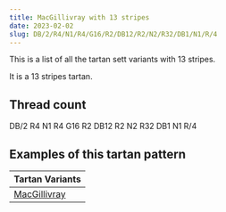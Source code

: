 ```yaml
---
title: MacGillivray with 13 stripes
date: 2023-02-02
slug: DB/2/R4/N1/R4/G16/R2/DB12/R2/N2/R32/DB1/N1/R/4
---
```

This is a list of all the tartan sett variants with 13 stripes.

It is a 13 stripes tartan.


## Thread count
DB/2 R4 N1 R4 G16 R2 DB12 R2 N2 R32 DB1 N1 R/4

## Examples of this tartan pattern

| Tartan Variants |
|---------------|
| [MacGillivray](/variants/db/2/r4/n1/r4/g16/r2/db12/r2/n2/r32/db1/n1/r/4-db00004c-g004c00-nd0d0d0-rc80000)||

